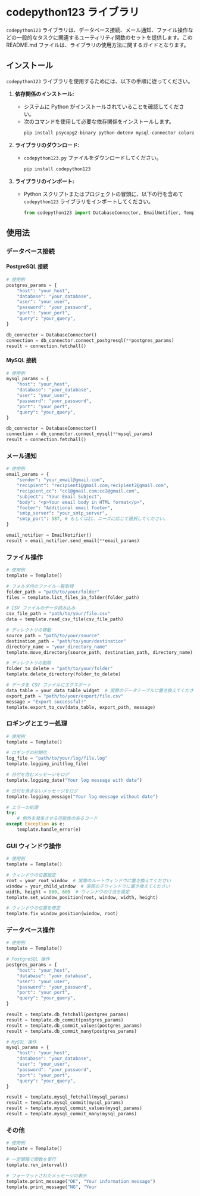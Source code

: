 # codepython123 ライブラリ

`codepython123` ライブラリは、データベース接続、メール通知、ファイル操作などの一般的なタスクに関連するユーティリティ関数のセットを提供します。この README.md ファイルは、ライブラリの使用方法に関するガイドとなります。

## インストール

`codepython123` ライブラリを使用するためには、以下の手順に従ってください。

1. **依存関係のインストール:**
   - システムに Python がインストールされていることを確認してください。
   - 次のコマンドを使用して必要な依存関係をインストールします。
     ```bash
     pip install psycopg2-binary python-dotenv mysql-connector colorama
     ```

2. **ライブラリのダウンロード:**
   - `codepython123.py` ファイルをダウンロードしてください。
     ```python
     pip install codepython123
     ```
3. **ライブラリのインポート:**
   - Python スクリプトまたはプロジェクトの冒頭に、以下の行を含めて `codepython123` ライブラリをインポートしてください。
     ```python
     from codepython123 import DatabaseConnector, EmailNotifier, Template
     ```

## 使用法

### データベース接続

#### PostgreSQL 接続

```python
# 使用例
postgres_params = {
    "host": "your_host",
    "database": "your_database",
    "user": "your_user",
    "password": "your_password",
    "port": "your_port",
    "query": "your_query",
}

db_connector = DatabaseConnector()
connection = db_connector.connect_postgresql(**postgres_params)
result = connection.fetchall()
```

#### MySQL 接続

```python
# 使用例
mysql_params = {
    "host": "your_host",
    "database": "your_database",
    "user": "your_user",
    "password": "your_password",
    "port": "your_port",
    "query": "your_query",
}

db_connector = DatabaseConnector()
connection = db_connector.connect_mysql(**mysql_params)
result = connection.fetchall()
```

### メール通知

```python
# 使用例
email_params = {
    "sender": "your_email@gmail.com",
    "recipient": "recipient1@gmail.com;recipient2@gmail.com",
    "recipient_cc": "cc1@gmail.com;cc2@gmail.com",
    "subject": "Your Email Subject",
    "body": "<p>Your email body in HTML format</p>",
    "footer": "Additional email footer",
    "smtp_server": "your_smtp_server",
    "smtp_port": 587, # もしくは21、ニーズに応じて選択してください。
}

email_notifier = EmailNotifier()
result = email_notifier.send_email(**email_params)
```

### ファイル操作

```python
# 使用例
template = Template()

# フォルダ内のファイル一覧取得
folder_path = "path/to/your/folder"
files = template.list_files_in_folder(folder_path)

# CSV ファイルのデータ読み込み
csv_file_path = "path/to/your/file.csv"
data = template.read_csv_file(csv_file_path)

# ディレクトリの移動
source_path = "path/to/your/source"
destination_path = "path/to/your/destination"
directory_name = "your_directory_name"
template.move_directory(source_path, destination_path, directory_name)

# ディレクトリの削除
folder_to_delete = "path/to/your/folder"
template.delete_directory(folder_to_delete)

# データを CSV ファイルにエクスポート
data_table = your_data_table_widget  # 実際のデータテーブルに置き換えてください
export_path = "path/to/your/export/file.csv"
message = "Export successful!"
template.export_to_csv(data_table, export_path, message)
```

### ロギングとエラー処理

```python
# 使用例
template = Template()

# ロギングの初期化
log_file = "path/to/your/log/file.log"
template.logging_init(log_file)

# 日付を含むメッセージをログ
template.logging_date("Your log message with date")

# 日付を含まないメッセージをログ
template.logging_message("Your log message without date")

# エラーの処理
try:
    # 例外を発生させる可能性のあるコード
except Exception as e:
    template.handle_error(e)
```

### GUI ウィンドウ操作

```python
# 使用例
template = Template()

# ウィンドウの位置設定
root = your_root_window  # 実際のルートウィンドウに置き換えてください
window = your_child_window  # 実際の子ウィンドウに置き換えてください
width, height = 800, 600  # ウィンドウの寸法を設定
template.set_window_position(root, window, width, height)

# ウィンドウの位置を修正
template.fix_window_position(window, root)
```

### データベース操作

```python
# 使用例
template = Template()

# PostgreSQL 操作
postgres_params = {
    "host": "your_host",
    "database": "your_database",
    "user": "your_user",
    "password": "your_password",
    "port": "your_port",
    "query": "your_query",
}

result = template.db_fetchall(postgres_params)
result = template.db_commit(postgres_params)
result = template.db_commit_values(postgres_params)
result = template.db_commit_many(postgres_params)

# MySQL 操作
mysql_params = {
    "host": "your_host",
    "database": "your_database",
    "user": "your_user",
    "password": "your_password",
    "port": "your_port",
    "query": "your_query",
}

result = template.mysql_fetchall(mysql_params)
result = template.mysql_commit(mysql_params)
result = template.mysql_commit_values(mysql_params)
result = template.mysql_commit_many(mysql_params)
```

### その他

```python
# 使用例
template = Template()

# 一定間隔で関数を実行
template.run_interval()

# フォーマットされたメッセージの表示
template.print_message("OK", "Your information message")
template.print_message("NG", "Your
